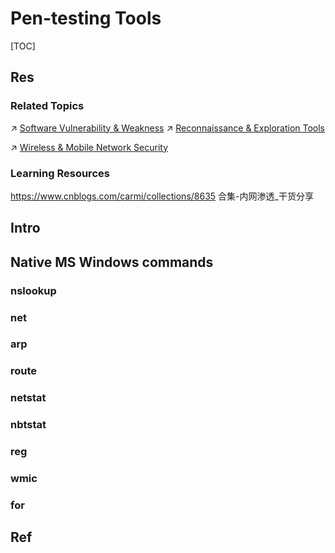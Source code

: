 # Pen-testing Tools

[TOC]



## Res
### Related Topics
↗ [Software Vulnerability & Weakness](../../🏰%20Cybersecurity%20Basics%20&%20InfoSec/🍦%20Software%20Security/🐒%20Software%20Vulnerability%20&%20Weakness/Software%20Vulnerability%20&%20Weakness.md)
↗ [Reconnaissance & Exploration Tools](../Reconnaissance%20&%20Exploration%20Tools/Reconnaissance%20&%20Exploration%20Tools.md)

↗ [Wireless & Mobile Network Security](../../Network%20Security/Network%20Threats%20&%20Attacks/Link%20Layer%20(MAC%20Layer)%20Attacks/🛜%20Wireless%20&%20Mobile%20Network%20Security/Wireless%20&%20Mobile%20Network%20Security.md)


### Learning Resources
https://www.cnblogs.com/carmi/collections/8635
合集-内网渗透_干货分享



## Intro




## Native MS Windows commands
### nslookup


### net


### arp


### route


### netstat


### nbtstat


### reg


### wmic


### for



## Ref
